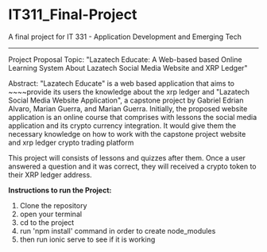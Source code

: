 # IT311_Final-Project

A final project for IT 331 - Application Development and Emerging Tech

---

Project Proposal Topic: "Lazatech Educate: A Web-based based Online Learning System About Lazatech Social Media Website and XRP Ledger"

Abstract:
"Lazatech Educate" is a web based application that aims to ~~~~provide its users the knowledge about the xrp ledger and "Lazatech Social Media Website Application", a capstone project by Gabriel Edrian Alvaro, Marian Guerra, and Marian Guerra. Initially, the proposed website application is an online course that comprises with lessons the social media application and its crypto currency integration. It would give them the necessary knowledge on how to work with the capstone project website and xrp ledger crypto trading platform

This project will consists of lessons and quizzes after them. Once a user answered a question and it was correct, they will received a crypto token to their XRP ledger address.

**Instructions to run the Project:**

1. Clone the repository
2. open your terminal
3. cd to the project
4. run 'npm install' command in order to create node_modules
5. then run ionic serve to see if it is working
